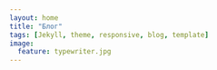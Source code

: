 ```yaml
---
layout: home
title: "Блог"
tags: [Jekyll, theme, responsive, blog, template]
image:
  feature: typewriter.jpg
---
```

